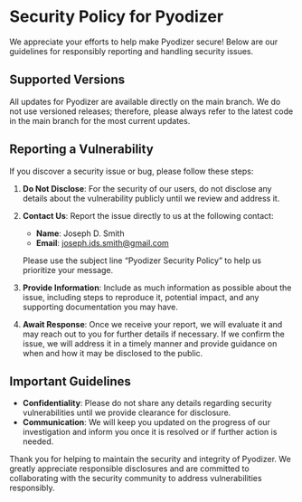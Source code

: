 # Security Policy for Pyodizer

We appreciate your efforts to help make Pyodizer secure! Below are our guidelines for responsibly reporting and handling security issues.

## Supported Versions
All updates for Pyodizer are available directly on the main branch. We do not use versioned releases; therefore, please always refer to the latest code in the main branch for the most current updates.

## Reporting a Vulnerability
If you discover a security issue or bug, please follow these steps:

1. **Do Not Disclose**: For the security of our users, do not disclose any details about the vulnerability publicly until we review and address it.
2. **Contact Us**: Report the issue directly to us at the following contact:
    - **Name**: Joseph D. Smith
    - **Email**: [joseph.jds.smith@gmail.com](mailto:joseph.jds.smith@gmail.com?subject=Pyodizer%20Security%20Policy)

   Please use the subject line “Pyodizer Security Policy” to help us prioritize your message.

3. **Provide Information**: Include as much information as possible about the issue, including steps to reproduce it, potential impact, and any supporting documentation you may have.

4. **Await Response**: Once we receive your report, we will evaluate it and may reach out to you for further details if necessary. If we confirm the issue, we will address it in a timely manner and provide guidance on when and how it may be disclosed to the public.

## Important Guidelines
- **Confidentiality**: Please do not share any details regarding security vulnerabilities until we provide clearance for disclosure.
- **Communication**: We will keep you updated on the progress of our investigation and inform you once it is resolved or if further action is needed.

Thank you for helping to maintain the security and integrity of Pyodizer. We greatly appreciate responsible disclosures and are committed to collaborating with the security community to address vulnerabilities responsibly.
